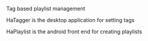 Tag based playlist management

HaTagger is the desktop application for setting tags

HaPlaylist is the android front end for creating playlists
